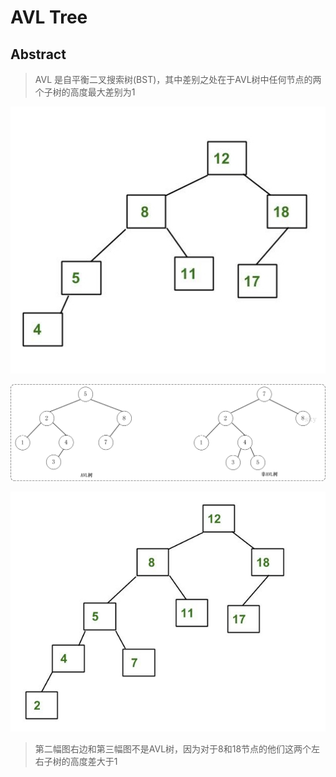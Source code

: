 # AVL Tree


## Abstract
>AVL 是自平衡二叉搜索树(BST)，其中差别之处在于AVL树中任何节点的两个子树的高度最大差别为1

![AVL树](_v_images/20190512085121300_8084.jpg)

![AVL树和非AVL树](_v_images/20190512085313406_22667.jpg)

![非AVL树](_v_images/20190512085423971_12197.jpg)

> 第二幅图右边和第三幅图不是AVL树，因为对于8和18节点的他们这两个左右子树的高度差大于1
> 